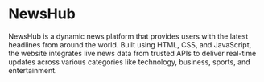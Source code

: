 # NewsHub
NewsHub is a dynamic news platform that provides users with the latest headlines from around the world. Built using HTML, CSS, and JavaScript, the website integrates live news data from trusted APIs to deliver real-time updates across various categories like technology, business, sports, and entertainment. 
